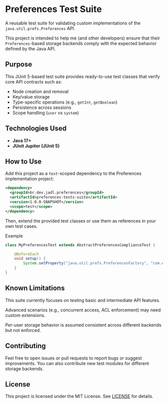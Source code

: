 # Preferences Test Suite

A reusable test suite for validating custom implementations of the `java.util.prefs.Preferences` API.

This project is intended to help me (and other developers) ensure that their `Preferences`-based storage backends comply with the expected behavior defined by the Java API.

## Purpose

This JUnit 5-based test suite provides ready-to-use test classes that verify core API contracts such as:

- Node creation and removal
- Key/value storage
- Type-specific operations (e.g., `getInt`, `getBoolean`)
- Persistence across sessions
- Scope handling (`user` vs `system`)


## Technologies Used

- **Java 17+**
- **JUnit Jupiter (JUnit 5)**


## How to Use

Add this project as a `test`-scoped dependency to the Preferences implementation project:

```xml
<dependency>
  <groupId>br.dev.jadl.preferences</groupId>
  <artifactId>preferences-tests-suite</artifactId>
  <version>1.0.0-SNAPSHOT</version>
  <scope>test</scope>
</dependency>
```

Then, extend the provided test classes or use them as references in your own test cases.

Example
```java
class MyPreferencesTest extends AbstractPreferencesComplianceTest {

    @BeforeEach
    void setup() {
        System.setProperty("java.util.prefs.PreferencesFactory", "com.example.MyPreferencesFactory");
    }
}
```

## Known Limitations
This suite currently focuses on testing basic and intermediate API features.

Advanced scenarios (e.g., concurrent access, ACL enforcement) may need custom extensions.

Per-user storage behavior is assumed consistent across different backends but not enforced.

## Contributing
Feel free to open issues or pull requests to report bugs or suggest improvements.
You can also contribute new test modules for different storage backends.

## License
This project is licensed under the MIT License. See [LICENSE](LICENSE) for details.
